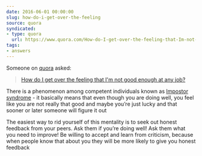 ```yaml
---
date: 2016-06-01 00:00:00
slug: how-do-i-get-over-the-feeling
source: quora
syndicated:
- type: quora
  url: https://www.quora.com/How-do-I-get-over-the-feeling-that-Im-not-good-enough-at-any-job/answer/Roy-Tang
tags:
- answers
---
```


Someone on [quora](https://quora.com) asked:

> [How do I get over the feeling that I'm not good enough at any job?](https://www.quora.com/How-do-I-get-over-the-feeling-that-Im-not-good-enough-at-any-job/answer/Roy-Tang)


There is a phenomenon among competent individuals known as <span class="qlink_container"><a class="external_link" data-qt-tooltip="wikipedia.org" href="https://en.wikipedia.org/wiki/Impostor_syndrome" onclick="return Q.openUrl(this, 23351839);" rel="noopener nofollow" target="_blank">Impostor syndrome</a></span> - it basically means that even though you are doing well, you feel like you are not really that good and maybe you’re just lucky and that sooner or later someone will figure it out

The easiest way to rid yourself of this mentality is to seek out honest feedback from your peers. Ask them if you’re doing well! Ask them what you need to improve! Be willing to accept and learn from criticism, because when people know that about you they will be more likely to give you honest feedback